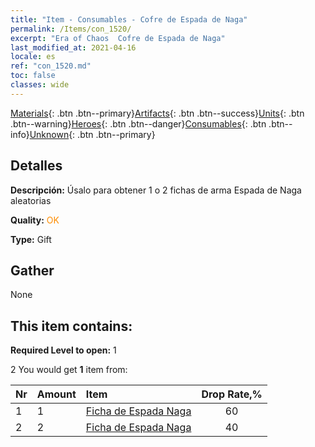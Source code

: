 ```yaml
---
title: "Item - Consumables - Cofre de Espada de Naga"
permalink: /Items/con_1520/
excerpt: "Era of Chaos  Cofre de Espada de Naga"
last_modified_at: 2021-04-16
locale: es
ref: "con_1520.md"
toc: false
classes: wide
---
```

 [Materials](/es/Items/){: .btn .btn--primary}[Artifacts](/es/Items/Artifacts/){: .btn .btn--success}[Units](/es/Items/Units/){: .btn .btn--warning}[Heroes](/es/Items/Heroes/){: .btn .btn--danger}[Consumables](/es/Items/Consumables/){: .btn .btn--info}[Unknown](/es/Items/Unknown/){: .btn .btn--primary}

## Detalles
 **Descripción:** Úsalo para obtener 1 o 2 fichas de arma Espada de Naga aleatorias

 **Quality:** <span style="color: #FF8C00">OK</span>

 **Type:** Gift

## Gather

  None

## This item contains:

 **Required Level to open:** 1

 2 You would get **1** item  from:

  | Nr | Amount |     Item    | Drop Rate,% |
  |:---|:-------|:------------|:---------:|
  | 1 | 1 | [Ficha de Espada Naga](/es/Items/con_987/) | 60 | 
  | 2 | 2 | [Ficha de Espada Naga](/es/Items/con_987/) | 40 | 

